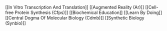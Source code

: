 [[In Vitro Transcription And Translation]]
[[Augmented Reality (Ar)]]
[[Cell-free Protein Synthesis (Cfps)]]
[[Biochemical Education]]
[[Learn By Doing]]
[[Central Dogma Of Molecular Biology (Cdmb)]]
[[Synthetic Biology (Synbio)]]
